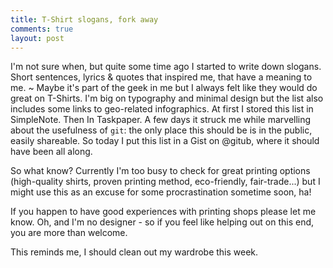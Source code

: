 ```yaml
--- 
title: T-Shirt slogans, fork away
comments: true
layout: post
---
```


I'm not sure when, but quite some time ago I started to write down slogans. Short sentences, lyrics & quotes that inspired me, that have a meaning to me.
~
Maybe it's part of the geek in me but I always felt like they would do great on T-Shirts. I'm big on typography and minimal design but the list also includes some links to geo-related infographics.
At first I stored this list in SimpleNote. Then In Taskpaper. A few days it struck me while marvelling about the usefulness of `git`: the only place this should be is in the public, easily shareable. So today I put this list in a Gist on @gitub, where it should have been all along.

<script src="https://gist.github.com/950706.js?file=T-Shirt%20Slogans.md"></script>

So what know? Currently I'm too busy to check for great printing options (high-quality shirts, proven printing method, eco-friendly, fair-trade...) but I might use this as an excuse for some procrastination sometime soon, ha!

If you happen to have good experiences with printing shops please let me know. Oh, and I'm no designer - so if you feel like helping out on this end, you are more than welcome.

This reminds me, I should clean out my wardrobe this week.


